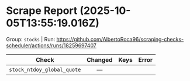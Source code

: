 # Scrape Report (2025-10-05T13:55:19.016Z)

Group: `stocks`  |  Run: https://github.com/AlbertoRoca96/scraping-checks-scheduler/actions/runs/18259697407

| Check | Changed | Keys | Error |
|---|:---:|:--|:--|
| `stock_ntdoy_global_quote` | — |  |  |
